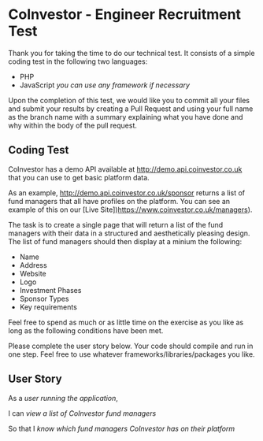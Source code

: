 # CoInvestor - Engineer Recruitment Test

Thank you for taking the time to do our technical test. It consists of a simple coding test in the following two languages:

* PHP
* JavaScript _you can use any framework if necessary_

Upon the completion of this test, we would like you to commit all your files and submit your results by creating a Pull Request and using your full name as the branch name with a summary explaining what you have done and why within the body of the pull request.

## Coding Test

CoInvestor has a demo API available at http://demo.api.coinvestor.co.uk that you can use to get basic platform data.

As an example, http://demo.api.coinvestor.co.uk/sponsor returns a list of fund managers that all have profiles on the platform. You can see an example of this on our [Live Site])https://www.coinvestor.co.uk/managers).

The task is to create a single page that will return a list of the fund managers with their data in a structured and aesthetically pleasing design. The list of fund managers should then display at a minium the following:

* Name
* Address
* Website
* Logo
* Investment Phases
* Sponsor Types
* Key requirements

Feel free to spend as much or as little time on the exercise as you like as long as the following conditions have been met.

Please complete the user story below. Your code should compile and run in one step. Feel free to use whatever frameworks/libraries/packages you like.

## User Story

As a *user running the application*,

I can *view a list of CoInvestor fund managers*

So that I *know which fund managers CoInvestor has on their platform*
